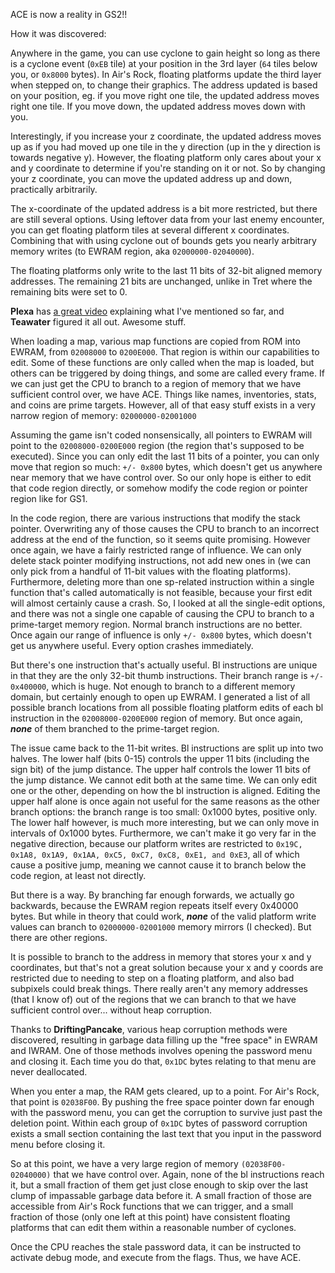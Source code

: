 ACE is now a reality in GS2!!

How it was discovered:

Anywhere in the game, you can use cyclone to gain height so long as there is a cyclone event (`0xEB` tile) at your position in the 3rd layer (`64` tiles below you, or `0x8000` bytes).  In Air's Rock, floating platforms update the third layer when stepped on, to change their graphics.  The address updated is based on your position, eg. if you move right one tile, the updated address moves right one tile.  If you move down, the updated address moves down with you.

Interestingly, if you increase your z coordinate, the updated address moves up as if you had moved up one tile in the y direction (up in the y direction is towards negative y).  However, the floating platform only cares about your x and y coordinate to determine if you're standing on it or not.  So by changing your z coordinate, you can move the updated address up and down, practically arbitrarily.

The x-coordinate of the updated address is a bit more restricted, but there are still several options.  Using leftover data from your last enemy encounter, you can get floating platform tiles at several different x coordinates.  Combining that with using cyclone out of bounds gets you nearly arbitrary memory writes (to EWRAM region, aka `02000000-02040000`).

The floating platforms only write to the last 11 bits of 32-bit aligned memory addresses.  The remaining 21 bits are unchanged, unlike in Tret where the remaining bits were set to 0.

**Plexa** has [a great video](https://www.youtube.com/watch?v=nqBgfYE5RrI&t=32s&pp=ygUgdGwgcGxleGEgYXJiaXRyYXJ5IG1lbW9yeSB3cml0ZXM%3D) explaining what I've mentioned so far, and **Teawater** figured it all out.  Awesome stuff.

When loading a map, various map functions are copied from ROM into EWRAM, from `02008000` to `0200E000`.  That region is within our capabilities to edit.  Some of these functions are only called when the map is loaded, but others can be triggered by doing things, and some are called every frame.  If we can just get the CPU to branch to a region of memory that we have sufficient control over, we have ACE.  Things like names, inventories, stats, and coins are prime targets.  However, all of that easy stuff exists in a very narrow region of memory: `02000000-02001000`

Assuming the game isn't coded nonsensically, all pointers to EWRAM will point to the `02008000-0200E000` region (the region that's supposed to be executed).  Since you can only edit the last 11 bits of a pointer, you can only move that region so much: `+/- 0x800` bytes, which doesn't get us anywhere near memory that we have control over.  So our only hope is either to edit that code region directly, or somehow modify the code region or pointer region like for GS1.

In the code region, there are various instructions that modify the stack pointer.  Overwriting any of those causes the CPU to branch to an incorrect address at the end of the function, so it seems quite promising.  However once again, we have a fairly restricted range of influence.  We can only delete stack pointer modifying instructions, not add new ones in (we can only pick from a handful of 11-bit values with the floating platforms).  Furthermore, deleting more than one sp-related instruction within a single function that's called automatically is not feasible, because your first edit will almost certainly cause a crash.  So, I looked at all the single-edit options, and there was not a single one capable of causing the CPU to branch to a prime-target memory region.  Normal branch instructions are no better.  Once again our range of influence is only `+/- 0x800` bytes, which doesn't get us anywhere useful.  Every option crashes immediately.

But there's one instruction that's actually useful.  Bl instructions are unique in that they are the only 32-bit thumb instructions.  Their branch range is `+/- 0x400000`, which is huge.  Not enough to branch to a different memory domain, but certainly enough to open up EWRAM.  I generated a list of all possible branch locations from all possible floating platform edits of each bl instruction in the `02008000-0200E000` region of memory.  But once again, **_none_** of them branched to the prime-target region.

The issue came back to the 11-bit writes.  Bl instructions are split up into two halves.  The lower half (bits 0-15) controls the upper 11 bits (including the sign bit) of the jump distance.  The upper half controls the lower 11 bits of the jump distance.  We cannot edit both at the same time.  We can only edit one or the other, depending on how the bl instruction is aligned.  Editing the upper half alone is once again not useful for the same reasons as the other branch options: the branch range is too small: 0x1000 bytes, positive only.  The lower half however, is much more interesting, but we can only move in intervals of 0x1000 bytes.  Furthermore, we can't make it go very far in the negative direction, because our platform writes are restricted to `0x19C, 0x1A8, 0x1A9, 0x1AA, 0xC5, 0xC7, 0xC8, 0xE1, and 0xE3`, all of which cause a positive jump, meaning we cannot cause it to branch below the code region, at least not directly.

But there is a way.  By branching far enough forwards, we actually go backwards, because the EWRAM region repeats itself every 0x40000 bytes.  But while in theory that could work, **_none_** of the valid platform write values can branch to `02000000-02001000` memory mirrors (I checked).  But there are other regions.

It is possible to branch to the address in memory that stores your x and y coordinates, but that's not a great solution because your x and y coords are restricted due to needing to step on a floating platform, and also bad subpixels could break things.  There really aren't any memory addresses (that I know of) out of the regions that we can branch to that we have sufficient control over... without heap corruption.

Thanks to **DriftingPancake**, various heap corruption methods were discovered, resulting in garbage data filling up the "free space" in EWRAM and IWRAM.  One of those methods involves opening the password menu and closing it.  Each time you do that, `0x1DC` bytes relating to that menu are never deallocated.

When you enter a map, the RAM gets cleared, up to a point.  For Air's Rock, that point is `02038F00`.  By pushing the free space pointer down far enough with the password menu, you can get the corruption to survive just past the deletion point.  Within each group of `0x1DC` bytes of password corruption exists a small section containing the last text that you input in the password menu before closing it.

So at this point, we have a very large region of memory `(02038F00-02040000)` that we have control over.  Again, none of the bl instructions reach it, but a small fraction of them get just close enough to skip over the last clump of impassable garbage data before it.  A small fraction of those are accessible from Air's Rock functions that we can trigger, and a small fraction of those (only one left at this point) have consistent floating platforms that can edit them within a reasonable number of cyclones.

Once the CPU reaches the stale password data, it can be instructed to activate debug mode, and execute from the flags.  Thus, we have ACE.
